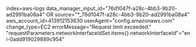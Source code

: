 index=aws-logs data_manager_input_id="76d1047f-a28c-4bb3-9b20-ad2991ba08a4" OR source="*_76d1047f-a28c-4bb3-9b20-ad2991ba08a4" aws_account_id=413912153630 userAgent="config.amazonaws.com" change_type=EC2 errorMessage="Request limit exceeded." "requestParameters.networkInterfaceIdSet.items{}.networkInterfaceId"="eni-0add919029889c954"

